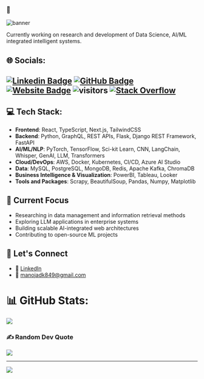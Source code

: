 ###  👋


![banner](https://manojadhikary.com.np/resource/intro-1.png)


Currently working on research and development of Data Science, AI/ML integrated intelligent systems.

## 🌐 Socials:
[![Linkedin Badge](https://img.shields.io/badge/-manojadhikari-blue?style=flat-square&logo=Linkedin&logoColor=white&link=https://www.linkedin.com/in/manoj-adk/)](https://www.linkedin.com/in/manoj-adk/)
[![GitHub Badge](https://img.shields.io/badge/-@jonamadk-%23181717?style=flat-square&logo=github)](https://github.com/jonamadk)
[![Website Badge](https://img.shields.io/website?color=0ab9e6&style=flat-square&up_message=manojadhikary.com.np&url=http%3A%2F%2Fadarshaacharya.com.np%2F)](http://manojadhikary.com.np)
![visitors](https://visitor-badge.laobi.icu/badge?page_id=jonamadk.jonamadk&title=Profile%20views) 
[![Stack Overflow](https://img.shields.io/badge/-Stackoverflow-FE7A16?logo=stack-overflow&logoColor=white)](https://stackoverflow.com/users/manoj-adhikari) 
---

## 💻 Tech Stack:

- **Frontend**: React, TypeScript, Next.js, TailwindCSS
- **Backend**: Python, GraphQL, REST APIs, Flask, Django REST Framework, FastAPI
- **AI/ML/NLP**: PyTorch, TensorFlow, Sci-kit Learn, CNN, LangChain, Whisper, GenAI, LLM, Transformers
- **Cloud/DevOps**: AWS, Docker, Kubernetes, CI/CD, Azure AI Studio
- **Data**: MySQL, PostgreSQL, MongoDB, Redis, Apache Kafka, ChromaDB
- **Business Intelligence & Visualization**: PowerBI, Tableau, Looker
- **Tools and Packages**: Scrapy, BeautifulSoup, Pandas, Numpy, Matplotlib 

## 🌱 Current Focus

- Researching in data management and information retrieval methods
- Exploring LLM applications in enterprise systems
- Building scalable AI-integrated web architectures
- Contributing to open-source ML projects


## 🤝 Let's Connect

- 💼 [LinkedIn](https://linkedin.com/in/manoj-adk)
- 📧 [manojadk849@gmail.com](mailto:manojadk849@gmail.com)


# 📊 GitHub Stats:
![](https://github-readme-stats.vercel.app/api?username=jonamadk&theme=dark&hide_border=false&include_all_commits=false&count_private=false)<br/>

### ✍️ Random Dev Quote
![](https://quotes-github-readme.vercel.app/api?type=horizontal&theme=radical)

---
[![](https://visitcount.itsvg.in/api?id=jonamadk&icon=0&color=0)](https://visitcount.itsvg.in)

<!-- Proudly created with GPRM ( https://gprm.itsvg.in ) -->
